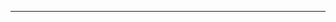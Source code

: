 <template>
  <div class="grid-container">
    <div class="button-cell">
      <n-button @click="handleAddBtnClick" color="#b3f9be" class="button">發佈資訊</n-button>
      <n-button @click="handleAddBtnClick2" color="#b3f9be" class="button">發佈資訊1</n-button>
    </div>
    <div class="empty-cell"></div>
    <div class="search-cell">
      <div class="search-div">
        <n-input class="search-input" placeholder="搜尋公告與下載資料">
          <template #prefix>
            <n-icon :component="Search" />
          </template>
        </n-input>
      </div>
    </div>
  </div>

  <div style="color: white; font-weight: bold; margin: 24px 0px; font-size: 18px">
    <n-icon :component="Download" />
    公告區
  </div>

  <!--  公告區Table -->
  <announceTable
    @update:page="(page: number) => (tablePage = page)"
    @update:page-size="(pageSize: any) => (tablePabeSize = pageSize)"
    :columns="columnsMy"
    :data="data"
    :isShowAll="false"
  ></announceTable>

  <div style="color: white; font-weight: bold; margin: 24px 0px; font-size: 18px">
    <n-icon :component="Download" />
    下載區
  </div>

  <!-- 下載區Table -->
  <announceTable
    @update:page="(page: number) => (tablePage = page)"
    @update:page-size="(pageSize: number) => (tablePabeSize = pageSize)"
    :columns="columnsMy"
    :data="data"
    :isShowAll="false"
  ></announceTable>

  <n-modal v-model:show="modelShow" class="md">
    <div class="go-system-notify">
      <n-space class="nspace-style" justify="space-between">
        <n-h3 class="modal_title">發布公告 / 下載區資訊</n-h3>
      </n-space>
      <div class="model-content md" ref="contentLeftRef">
        <div class="container">
          <div class="form-group">
            <label class="form-label">(1) 標題設定</label>
            <n-input id="theme-input" placeholder="請輸入標題" class="form-input"></n-input>
          </div>
          <div class="form-group">
            <label class="form-label">(2) 內容設定</label>
            <n-input id="content-input" placeholder="請輸入內容" class="form-input"></n-input>
          </div>
          <input type="file" @change="onChangeFile" />
          <n-upload :custom-request="customRequest" ref="uploadRef" multiple @change="handleChange" :max="3">
            <n-button color="#b3f9be" class="button"
              >上傳檔案
              <template #icon>
                <n-icon>
                  <Upload />
                </n-icon>
              </template>
            </n-button>
            <br /><br />
            <span style="margin-top: 4px">{{ '1)限制：.ppt、.pptx、.pdf，<28MB' }}</span>
            <br />
            <span style="margin-top: 4px; color: red">{{ '2)重新上傳檔案會將先前資料一併刪除' }}</span>
          </n-upload>
        </div>
      </div>
      <div class="model-footer">
        <n-button ghost color="#5A5858" class="text-white modalbtn" @click="modelShow = false"> 取消發佈 </n-button>
        <n-button type="primary" color="#b3f9be" class="modalbtn" @click="modelShow = false"> 確定發佈 </n-button>
      </div>
      <a id="hrefBellUrl" href="" target="_blank"></a>
    </div>
  </n-modal>
</template>

<script lang="ts" setup>
import { ref, watch, h, onMounted } from 'vue'
import {
  NIcon,
  NModal,
  NButton,
  NSpace,
  NH3,
  UploadCustomRequestOptions,
  NUpload,
  UploadFileInfo,
  UploadInst
} from 'naive-ui'
import { Download, Document, Delete, Edit, Search, Upload } from '@vicons/carbon'
import { CloseCircle } from '@vicons/ionicons5'
import searchBar from '@/components/announcement/searchBar.vue'
import announceTable from '@/components/announcement/announceTable.vue'
import { querylist, post } from '@/api/path/index'
// table頁數
const tablePage = ref(1)
// table一頁顯示數
const tablePabeSize = ref(10)

const modelShow = ref(false)
const aaaa = ref()
/* watch(
  () => tablePage.value,
  async newValue : => {
    alert(newValue)
  }
)
 */
const columnsMy: any[] = [
  { title: '發佈日期', key: 'publishDate', width: '20%' },
  { title: '標題', key: 'title', width: '20%' },
  { title: '上傳者', key: 'classPeriod', width: '20%' },
  { title: '內容', key: 'content', width: '20%' },
  {
    title: '功能',
    key: 'title',
    width: 240,
    render(row: { announcementBoardId: any }) {
      return h(
        'div',
        {
          class: 'button-group',
          style: {
            display: 'flex',
            justifyContent: 'space-between',
            alignItems: 'center',
            gap: '2px',
            flexWrap: 'nowrap'
          }
        },
        [
          h(
            'div',
            {
              class: 'custom-btn danger',
              style: {
                display: 'flex',
                alignItems: 'center',
                padding: '5px 10px',
                color: '#fff',
                borderRadius: '4px',
                cursor: 'pointer'
              },
              onClick: () => {}
            },
            [h(NIcon, { component: Delete, style: { marginRight: '12px' } }), '刪除']
          ),
          h(
            'div',
            {
              class: 'custom-btn warning',
              style: {
                display: 'flex',
                alignItems: 'center',
                padding: '5px 10px',
                color: '#fff',
                borderRadius: '4px',
                cursor: 'pointer'
              },
              onClick: () => {
                alert(`編輯: ${row.announcementBoardId}`)
              }
            },
            [h(NIcon, { component: Edit, style: { marginRight: '12px' } }), '編輯']
          ),
          h(
            'div',
            {
              class: 'custom-btn warning',
              style: {
                display: 'flex',
                alignItems: 'center',
                padding: '5px 10px',
                color: 'rgb(145,224,157)',
                borderRadius: '4px',
                cursor: 'pointer'
              },
              onClick: () => {
                alert(`檔案: ${row.announcementBoardId}`)
              }
            },
            [h(NIcon, { component: Document, style: { marginRight: '12px' } }), '檔案']
          )
        ]
      )
    }
  }
]

interface iData {
  announcementBoardId: string
  publishDate: string
  title: string
  content: string
}

const data: iData[] = [
  { announcementBoardId: '3', title: 'Wonderwall', content: '1.資本預算注意事項', publishDate: '2024-01-01' },
  {
    announcementBoardId: '4',
    title: "Don't Look Back in Anger",
    content: '1.資本預算注意事項',
    publishDate: '2024-01-01'
  },
  { announcementBoardId: '12', title: 'Champagne Supernova', content: '1.資本預算注意事項', publishDate: '2024-01-01' },
  { announcementBoardId: '3', title: 'Wonderwall', content: '1.資本預算注意事項', publishDate: '2024-01-01' },
  {
    announcementBoardId: '4',
    title: "Don't Look Back in Anger",
    content: '1.資本預算注意事項',
    publishDate: '2024-01-01'
  }
]

const uploadRef = ref<UploadInst | null>(null)

const customRequest = ({
  file,
  data,
  headers,
  withCredentials,
  action,
  onFinish,
  onError
}: UploadCustomRequestOptions) => {
  const formData = new FormData()
  if (data) {
    Object.keys(data).forEach(key => {
      formData.append(key, data[key as keyof UploadCustomRequestOptions['data']])
    })
    console.log(`目前帶入的form_no是：${(data as Record<string, string>)['form_no']}`)
  }
  formData.append('file', file.file as File, file.name)

  /*  let url = `${import.meta.env.PROD ? import.meta.env.VITE_PRO_PATH : ''}${axiosPre}/File/UploadFile`
  console.log(`naive action: ${action}, fixed url: ${url}`)

  axios({
    method: 'post',
    // url: action as string,
    url: url,
    data: formData,
    headers: {
      ...(headers as Record<string, string>),
      'Content-Type': 'multipart/form-data'
    },
    withCredentials: withCredentials,
    onUploadProgress: () => {}
  })
    .then((response: any) => {
      if (response.status === 200) {
        console.log('Upload Response:', response.data)

        if (response?.data?.data.message) {
          message.warning(response.data.data.message, {
            closable: true,
            duration: 8000
          })
        } else {
          uploadInfo.value = response.data.data
          message.success('上傳成功')
        }
      }

      isUploading.value = false
      onFinish()
    })
    .catch((error: any) => {
      message.error('上傳檔案發生錯誤')

      if (error.response) {
        console.error('Response Error Data:', error.response.data)
        console.error('Response Error Status:', error.response.status)
        console.error('Response Headers:', error.response.headers)
      } else {
        console.error('Error Message:', error.message)
      }

      isUploading.value = false
      onError()
    }) */
}

onMounted(async () => {
  try {
    const res = await querylist()
    console.log(res)
  } catch (e) {}
})

const fileListRef = ref<UploadFileInfo[]>()
const onChangeFile = (event: any) => {
  console.log(event.target.files[0])
}

const handleChange = (data: { fileList: UploadFileInfo[] }) => {
  fileListRef.value = data.fileList
  data.fileList.forEach(x => {
    if (x.file?.size != undefined && x.file?.size > 10 * 1024 * 1024) {
      alert('超過10MB')
    }
  })
}

//
const handleAddBtnClick = () => {
  console.log(fileListRef.value)
  modelShow.value = true
}

const handleAddBtnClick2 = async () => {
  const formData = new FormData()
  fileListRef.value?.forEach(item => {
    if (item.file && item.file instanceof File) {
      formData.append('files[]', item.file, item.name)
    }
  })
  formData.append('Title', '2222')
  formData.append('Content', '1111')
  formData.append('PublishDate', '2024-01-01')
  const res = await post(formData)
}
</script>

<style scoped>
.md .go-system-notify {
  padding: 36px;
}

.nspace-style {
  background-color: rgb(42, 42, 43);
  display: block !important;
}
.md {
  max-width: 1024px;
  width: 100%;
  position: relative;
}
.modal_title {
  padding: 24px 12px;
  margin: 0;
  text-align: center;
}
.model-content {
  min-height: 768px;
  background-color: rgb(30, 30, 31);
}

.mdPr {
  position: relative;
}

.model-footer {
  position: absolute;
  bottom: 40px;
  right: 80px;
  display: flex;
  gap: 40px;
  z-index: 10;
}

.model-footer n-button {
  margin: 0;
}

.grid-container {
  display: grid;
  grid-template-columns: repeat(12, 1fr);
  width: 100%;
}
.button-cell {
  grid-column: span 1;
  padding: 8px;
}
.empty-cell {
  grid-column: span 2;
}

.search-cell {
  grid-column: span 8;
  display: flex;
  justify-content: flex-end;
  padding: 8px;
}

.container {
  display: flex;
  flex-direction: column;
  gap: 20px;
  max-width: 600px;
  width: 100%;
}

.theme,
.content {
  display: flex;
  align-items: center;
}

label {
  width: 50px;
  text-align: right;
  margin-right: 10px;
}

.textbot {
  flex: 1;
  padding: 5px 10px;
  border: 1px solid #ccc;
  border-radius: 4px;
  font-size: 14px;
}

.form-label {
  flex-shrink: 0;
  text-align: left;
  color: white;
  font-size: 14px;
  padding-left: 20px;
}

.form-group {
  width: 100%;
  margin-bottom: 16px;
}

.form-input {
  width: 100%;
}

.text-white {
  color: white !important;
}

.cancel-button {
  background-color: #5a5858 !important;
  color: white !important;
  border-color: #5a5858 !important;
}

.cancel-button:hover {
  background-color: #474747;
  color: white;
}
.search-div {
  width: 100%;
}

.search-input {
  background-color: #18181c;
  color: #fff;
  width: 100%;
}

.modalbtn {
  padding: 12px 24px;
}
</style>



------------------------------------


<template>
  <div>
    <n-data-table
      :columns="columns"
      :data="data"
      :row-class-name="rowClassName"
      :row-key="rowKey"
      :row-props="rowProps"
    >
      <template #empty>
        <div class="text-center w-100">
          <div style="font-size: 3rem; color: #ccc">
            <i class="fa-solid fa-file-circle-xmark"></i>
          </div>
          <div style="font-size: 1.2rem; color: #ccc" class="text-secondary">尚無資料</div>
        </div>
      </template>
    </n-data-table>
    <n-pagination
      v-if="!isShowAll"
      v-model:page="paginationReactive.page"
      v-model:page-size="paginationReactive.pageSize"
      :page-count="pageCount"
      :page-sizes="paginationReactive.pageSizes"
      :page-slot="5"
      style="margin-top: 16px; float: right"
      @update="handleChange"
      @update:page-size="handleUpdatePageSize"
    />
  </div>
</template>
<script setup lang="ts">
import { computed, reactive } from 'vue'
import { NDataTable, DataTableColumns, PaginationProps, NPagination } from 'naive-ui'

interface IIndaxTable {
  columns: DataTableColumns<any> | DataTableColumns<any>
  data: Object[]
  rowClassName?: (row: any) => string
  /** 每列的key，多用於選擇框 */
  rowKey?: (row: any) => string
  /** 全部顯示，不顯示分頁 */
  isShowAll?: boolean
  /** 設定每個row調用方法*/
  rowProps?: (rowData: any, rowIndex: number) => object
}

const props = defineProps<IIndaxTable>()

const emit = defineEmits(['update:checked-row-keys', 'update:page', 'update:page-size'])

const paginationReactive = reactive<PaginationProps>({
  page: 1,
  pageSize: 10,
  showSizePicker: true,
  pageSizes: [
    { label: '10 筆', value: 10 },
    { label: '25 筆', value: 25 },
    { label: '50 筆', value: 50 },
    { label: '100 筆', value: 100 },
    { label: '全部', value: 10000000 }
  ],
  /*   onChange: (page: number) => {
      paginationReactive.page = page;
      alert(page);
      emit("update:page", page);
    },
    onUpdatePageSize: (pageSize: number) => {
      paginationReactive.pageSize = pageSize;
      paginationReactive.page = 1;
      alert(pageSize);
      emit("update:page-size", pageSize);
      emit("update:page", paginationReactive.page);
    }, */
  /* prefix: () => {
      return "每頁顯示";
    }, */
  displayOrder: ['size-picker', 'pages'],
  pageSlot: 3
})

const handleChange = (page: number) => {
  paginationReactive.page = page
  emit('update:page', page)
}

const pageCount = computed(() => {
  const pageSize = paginationReactive.pageSize ?? 10 // 預設值為 10
  return Math.ceil(props.data.length / pageSize)
})

const handleUpdatePageSize = (pageSize: number) => {
  paginationReactive.pageSize = pageSize
  paginationReactive.page = 1
  emit('update:page-size', pageSize)
  emit('update:page', 1)
}
</script>
